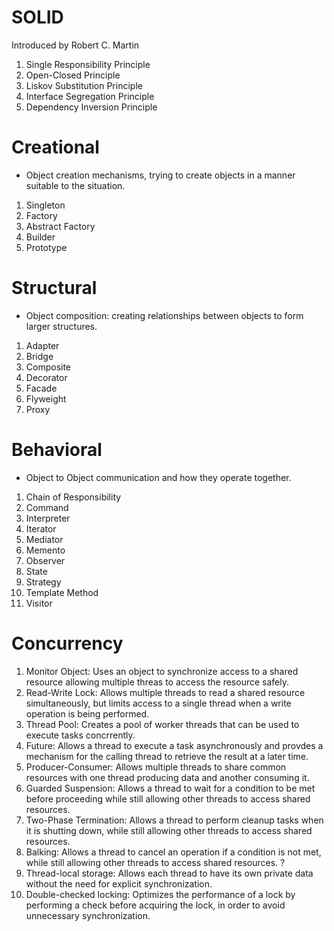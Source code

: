 # SOLID
Introduced by Robert C. Martin
1. Single Responsibility Principle
2. Open-Closed Principle
3. Liskov Substitution Principle
4. Interface Segregation Principle
5. Dependency Inversion Principle


# Creational
- Object creation mechanisms, trying to create objects in a manner suitable to the situation.
1. Singleton
2. Factory
3. Abstract Factory
4. Builder
5. Prototype

# Structural
- Object composition: creating relationships between objects to form larger structures.
1. Adapter
2. Bridge
3. Composite
4. Decorator
5. Facade
6. Flyweight
7. Proxy

# Behavioral
- Object to Object communication and how they operate together.
1. Chain of Responsibility
2. Command
3. Interpreter
4. Iterator
5. Mediator
6. Memento
7. Observer
8. State
9. Strategy
10. Template Method
11. Visitor

# Concurrency
1. Monitor Object: Uses an object to synchronize access to a shared resource allowing multiple threas to access the resource safely.
2. Read-Write Lock: Allows multiple threads to read a shared resource simultaneously, but limits access to a single thread when a write operation is being performed.
3. Thread Pool: Creates a pool of worker threads that can be used to execute tasks concrrently.
4. Future: Allows a thread to execute a task asynchronously and provdes a mechanism for the calling thread to retrieve the result at a later time.
5. Producer-Consumer: Allows multiple threads to share common resources with one thread producing data and another consuming it.
6. Guarded Suspension: Allows a thread to wait for a condition to be met before proceeding while still allowing other threads to access shared resources.
7. Two-Phase Termination: Allows a thread to perform cleanup tasks when it is shutting down, while still allowing other threads to access shared resources.
8. Balking: Allows a thread to cancel an operation if a condition is not met, while still allowing other threads to access shared resources. ?
9. Thread-local storage: Allows each thread to have its own private data without the need for explicit synchronization.
10. Double-checked locking: Optimizes the performance of a lock by performing a check before acquiring the lock, in order to avoid unnecessary synchronization.
